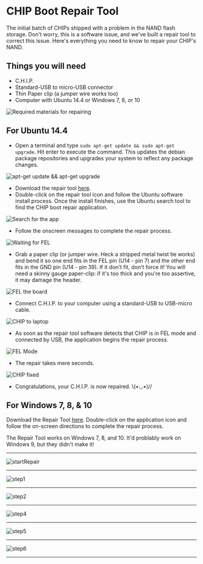 # CHIP Boot Repair Tool 

The initial batch of CHIPs shipped with a problem in the NAND flash storage. Don't worry, this is a software issue, and we've built a repair tool to correct this issue. Here's everything you need to know to repair your CHIP's NAND.

## Things you will need

 * C.H.I.P.
 * Standard-USB to micro-USB connector
 * Thin Paper clip (a jumper wire works too)
 * Computer with Ubuntu 14.4 or Windows 7, 8, or 10

![Required materials for repairing](images/repair_All_the_Things.jpg)

## For Ubuntu 14.4

  * Open a terminal and type `sudo apt-get update && sudo apt-get upgrade`. Hit enter to execute the command. This updates the debian package repositories and upgrades your system to reflect any package changes.

![apt-get update && apt-get upgrade](images/repair_apt.jpg)

  * Download the repair tool [here](http://opensource.nextthing.co/chip-boot-repair.deb).
  * Double-click on the repair tool icon and follow the Ubuntu software install process. Once the install finishes, use the Ubuntu search tool to find the CHIP boot repair application.

![Search for the app](images/repair_search.jpg)

  * Follow the onscreen messages to complete the repair process.

![Waiting for FEL](images/repair_wait.jpg)

  * Grab a paper clip (or jumper wire. Heck a stripped metal twist tie works) and bend it so one end fits in the FEL pin (U14 - pin 7) and the other end fits in the GND pin (U14 - pin 39). If it don't fit, don't force it! You will need a skinny gauge paper-clip: if it's too thick and you're too assertive, it may damage the header.

![FEL the board](images/repair_FEL_the_Board.jpg)

 * Connect C.H.I.P. to your computer using a standard-USB to USB-micro cable.


![CHIP to laptop](images/repair_CHIP_to_Laptop.jpg)

 * As soon as the repair tool software detects that CHIP is in FEL mode and connected by USB, the application begins the repair process.

![FEL Mode](images/repair_CHIP_in_FEL_Mode.jpg)

 * The repair takes mere seconds.

![CHIP fixed](images/repair_CHIP_Repair_Complete.jpg)

 * Congratulations, your C.H.I.P. is now repaired. \\(•◡•)//

## For Windows 7, 8, & 10

Download the Repair Tool [here](http://opensource.nextthing.co/chip-boot-repair.zip). 
Double-click on the application icon and follow the on-screen directions to complete the repair process. 

The Repair Tool works on Windows 7, 8, and 10. It'd problably work on Windows 9, but they didn't make it!


---

![startRepair](images/repair_startScreen.jpg)

---

![step1](images/repair_step1Screen.jpg)

---

![step2](images/repair_step2Screen.jpg)

---

![step4](images/repair_step3ScreenFlashStart.jpg)

--- 

![step5](images/repair_step3ScreenFlashFinished.jpg)

--- 

![step6](images/repair_endScreen.jpg)

---




